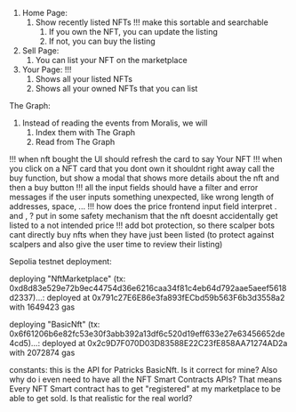 1. Home Page:
    1. Show recently listed NFTs !!! make this sortable and searchable
        1. If you own the NFT, you can update the listing
        2. If not, you can buy the listing
2. Sell Page:
    1. You can list your NFT on the marketplace
3. Your Page: !!!
    1. Shows all your listed NFTs
    2. Shows all your owned NFTs that you can list 

The Graph:
1. Instead of reading the events from Moralis, we will
    1. Index them with The Graph
    2. Read from The Graph

!!! when nft bought the UI should refresh the card to say Your NFT
!!! when you click on a NFT card that you dont own it shouldnt right away call the buy function, but show a modal that shows more details about the nft and then a buy button
!!! all the input fields should have a filter and error messages if the user inputs something unexpected, like wrong length of addresses, space, ... 
!!! how does the price frontend input field interpret . and , ? put in some safety mechanism that the nft doesnt accidentally get listed to a not intended price
!!! add bot protection, so there scalper bots cant directly buy nfts when they have just been listed (to protect against scalpers and also give the user time to review their listing)


Sepolia testnet deployment:

deploying "NftMarketplace" (tx: 0xd8d83e529e72b9ec44754d36e6216caa34f81c4eb64d792aae5aeef5618d2337)...: deployed at 0x791c27E6E86e3fa893fECbd59b563F6b3d3558a2 with 1649423 gas

deploying "BasicNft" (tx: 0x6f61206b6e82fc53e30f3abb392a13df6c520d19eff633e27e63456652de4cd5)...: deployed at 0x2c9D7F070D03D83588E22C23fE858AA71274AD2a with 2072874 gas


constants:
this is the API for Patricks BasicNft. Is it correct for mine? Also why do i even need to have all the NFT Smart Contracts APIs? That means Every NFT Smart contract has to get "registered" at my marketplace to be able to get sold. Is that realistic for the real world?